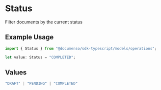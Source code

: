 # Status

Filter documents by the current status

## Example Usage

```typescript
import { Status } from "@documenso/sdk-typescript/models/operations";

let value: Status = "COMPLETED";
```

## Values

```typescript
"DRAFT" | "PENDING" | "COMPLETED"
```